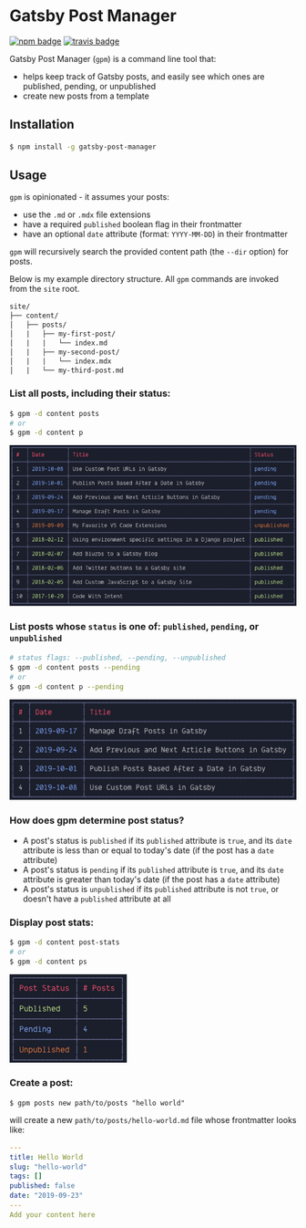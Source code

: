 # Gatsby Post Manager

[![npm badge](https://img.shields.io/npm/v/gatsby-post-manager)](https://www.npmjs.com/package/gatsby-post-manager)
[![travis badge](https://img.shields.io/travis/steven-mercatante/gatsby-post-manager)](https://travis-ci.org/steven-mercatante/gatsby-post-manager)

Gatsby Post Manager (`gpm`) is a command line tool that:

- helps keep track of Gatsby posts, and easily see which ones are published, pending, or unpublished
- create new posts from a template

## Installation

```bash
$ npm install -g gatsby-post-manager
```

## Usage

`gpm` is opinionated - it assumes your posts:

- use the `.md` or `.mdx` file extensions
- have a required `published` boolean flag in their frontmatter
- have an optional `date` attribute (format: `YYYY-MM-DD`) in their frontmatter

`gpm` will recursively search the provided content path (the `--dir` option) for posts.

Below is my example directory structure. All `gpm` commands are invoked from the `site` root.

```
site/
├── content/
│   ├── posts/
│   |   ├── my-first-post/
│   |   |   └── index.md
│   |   ├── my-second-post/
│   |   |   └── index.mdx
│   |   └── my-third-post.md
```

### List all posts, including their status:

```bash
$ gpm -d content posts
# or
$ gpm -d content p
```

![gpm-all-posts](/images/gpm-all-posts.png)

### List posts whose `status` is one of: `published`, `pending`, or `unpublished`

```bash
# status flags: --published, --pending, --unpublished
$ gpm -d content posts --pending
# or
$ gpm -d content p --pending
```

![gpm-pending-posts](/images/gpm-pending-posts.png)

### How does gpm determine post status?

- A post's status is `published` if its `published` attribute is `true`, and its `date` attribute is less than or equal to today's date (if the post has a `date` attribute)
- A post's status is `pending` if its `published` attribute is `true`, and its `date` attribute is greater than today's date (if the post has a `date` attribute)
- A post's status is `unpublished` if its `published` attribute is not `true`, or doesn't have a `published` attribute at all

### Display post stats:

```bash
$ gpm -d content post-stats
# or
$ gpm -d content ps
```

![gpm-all-posts](/images/gpm-post-stats.png)

### Create a post:

```
$ gpm posts new path/to/posts "hello world"
```

will create a new `path/to/posts/hello-world.md` file whose frontmatter looks like:

```yaml
---
title: Hello World
slug: "hello-world"
tags: []
published: false
date: "2019-09-23"
---
Add your content here
```
